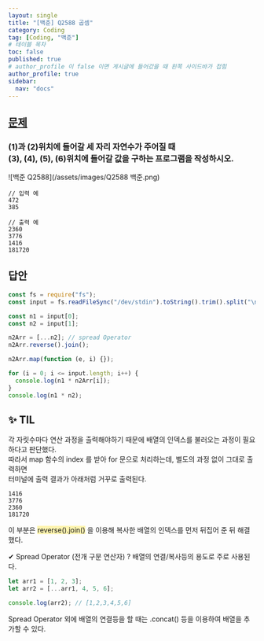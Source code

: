 ```yaml
---
layout: single
title: "[백준] Q2588 곱셈"
category: Coding
tag: [Coding, "백준"]
# 테이블 목차
toc: false
published: true
# author_profile 이 false 이면 게시글에 들어갔을 때 왼쪽 사이드바가 접힘
author_profile: true
sidebar:
  nav: "docs"
---
```


## [문제](https://www.acmicpc.net/problem/2588)

### (1)과 (2)위치에 들어갈 세 자리 자연수가 주어질 때 <br/>(3), (4), (5), (6)위치에 들어갈 값을 구하는 프로그램을 작성하시오.

![백준 Q2588](/assets/images/Q2588 백준.png)

```
// 입력 예
472
385
```

```
// 출력 예
2360
3776
1416
181720
```

## 답안

```javascript
const fs = require("fs");
const input = fs.readFileSync("/dev/stdin").toString().trim().split("\n");

const n1 = input[0];
const n2 = input[1];

n2Arr = [...n2]; // spread Operator
n2Arr.reverse().join();

n2Arr.map(function (e, i) {});

for (i = 0; i <= input.length; i++) {
  console.log(n1 * n2Arr[i]);
}
console.log(n1 * n2);
```

## ✨ TIL

각 자릿수마다 연산 과정을 출력해야하기 때문에 배열의 인덱스를 불러오는 과정이
필요하다고 판단했다. <br/>
따라서 map 함수의 index 를 받아 for 문으로 처리하는데,
별도의 과정 없이 그대로 출력하면 <br/>터미널에 출력 결과가 아래처럼 거꾸로 출력된다.

```
1416
3776
2360
181720
```

이 부분은 <spanS style="background-color:#fff5b1">reverse().join()</spanS> 을 이용해 복사한 배열의 인덱스를 먼저 뒤집어 준 뒤 해결했다.

✔ Spread Operator (전개 구문 연산자) ?
배열의 연결/복사등의 용도로 주로 사용된다.

```javascript
let arr1 = [1, 2, 3];
let arr2 = [...arr1, 4, 5, 6];

console.log(arr2); // [1,2,3,4,5,6]
```

Spread Operator 외에 배열의 연결등을 할 때는 .concat() 등을 이용하여
배열을 추가할 수 있다.
